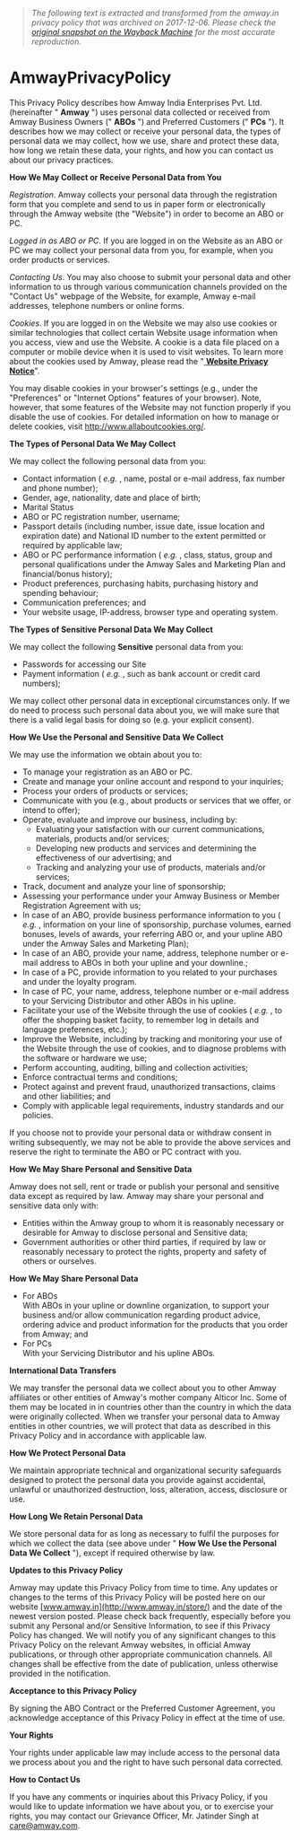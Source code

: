 > *The following text is extracted and transformed from the amway.in privacy policy that was archived on 2017-12-06. Please check the [original snapshot on the Wayback Machine](https://web.archive.org/web/20171206030939id_/http%3A//www.amway.in/store/amway/en/INR/static-pages/ABO_PCPrivacyPolicy) for the most accurate reproduction.*

# AmwayPrivacyPolicy

This Privacy Policy describes how Amway India Enterprises Pvt. Ltd. (hereinafter " **Amway** ") uses personal data collected or received from Amway Business Owners (" **ABOs** ") and Preferred Customers (" **PCs** "). It describes how we may collect or receive your personal data, the types of personal data we may collect, how we use, share and protect these data, how long we retain these data, your rights, and how you can contact us about our privacy practices.

**How We May Collect or Receive Personal Data from You**

_Registration_. Amway collects your personal data through the registration form that you complete and send to us in paper form or electronically through the Amway website (the "Website") in order to become an ABO or PC.

_Logged in as ABO or PC_. If you are logged in on the Website as an ABO or PC we may collect your personal data from you, for example, when you order products or services.

_Contacting Us_. You may also choose to submit your personal data and other information to us through various communication channels provided on the "Contact Us" webpage of the Website, for example, Amway e-mail addresses, telephone numbers or online forms.

_Cookies_. If you are logged in on the Website we may also use cookies or similar technologies that collect certain Website usage information when you access, view and use the Website. A cookie is a data file placed on a computer or mobile device when it is used to visit websites. To learn more about the cookies used by Amway, please read the "[ **Website Privacy Notice**](http://www.amway.in/store/amway/en/INR/static-pages/privacyPolicy)".

You may disable cookies in your browser's settings (e.g., under the "Preferences" or "Internet Options" features of your browser). Note, however, that some features of the Website may not function properly if you disable the use of cookies. For detailed information on how to manage or delete cookies, visit <http://www.allaboutcookies.org/>.

**The Types of Personal Data We May Collect**

We may collect the following personal data from you:

  * Contact information ( _e.g._ , name, postal or e-mail address, fax number and phone number);
  * Gender, age, nationality, date and place of birth;
  * Marital Status
  * ABO or PC registration number, username;
  * Passport details (including number, issue date, issue location and expiration date) and National ID number to the extent permitted or required by applicable law;
  * ABO or PC performance information ( _e.g._ , class, status, group and personal qualifications under the Amway Sales and Marketing Plan and financial/bonus history);
  * Product preferences, purchasing habits, purchasing history and spending behaviour;
  * Communication preferences; and
  * Your website usage, IP-address, browser type and operating system.



**The Types of Sensitive Personal Data We May Collect**

We may collect the following **Sensitive** personal data from you:

  * Passwords for accessing our Site
  * Payment information ( _e.g._ , such as bank account or credit card numbers);



We may collect other personal data in exceptional circumstances only. If we do need to process such personal data about you, we will make sure that there is a valid legal basis for doing so (e.g. your explicit consent).

**How We Use the Personal and Sensitive Data We Collect**

We may use the information we obtain about you to:

  * To manage your registration as an ABO or PC.
  * Create and manage your online account and respond to your inquiries;
  * Process your orders of products or services;
  * Communicate with you (e.g., about products or services that we offer, or intend to offer);
  * Operate, evaluate and improve our business, including by: 
    * Evaluating your satisfaction with our current communications, materials, products and/or services;
    * Developing new products and services and determining the effectiveness of our advertising; and
    * Tracking and analyzing your use of products, materials and/or services;
  * Track, document and analyze your line of sponsorship;
  * Assessing your performance under your Amway Business or Member Registration Agreement with us;
  * In case of an ABO, provide business performance information to you ( _e.g._ , information on your line of sponsorship, purchase volumes, earned bonuses, levels of awards, your referring ABO or, and your upline ABO under the Amway Sales and Marketing Plan);
  * In case of an ABO, provide your name, address, telephone number or e-mail address to ABOs in both your upline and your downline.;
  * In case of a PC, provide information to you related to your purchases and under the loyalty program.
  * In case of PC, your name, address, telephone number or e-mail address to your Servicing Distributor and other ABOs in his upline.
  * Facilitate your use of the Website through the use of cookies ( _e.g._ , to offer the shopping basket faciity, to remember log in details and language preferences, etc.);
  * Improve the Website, including by tracking and monitoring your use of the Website through the use of cookies, and to diagnose problems with the software or hardware we use; 
  * Perform accounting, auditing, billing and collection activities; 
  * Enforce contractual terms and conditions; 
  * Protect against and prevent fraud, unauthorized transactions, claims and other liabilities; and
  * Comply with applicable legal requirements, industry standards and our policies.



If you choose not to provide your personal data or withdraw consent in writing subsequently, we may not be able to provide the above services and reserve the right to terminate the ABO or PC contract with you.

**How We May Share Personal and Sensitive Data**

Amway does not sell, rent or trade or publish your personal and sensitive data except as required by law. Amway may share your personal and sensitive data only with:

  * Entities within the Amway group to whom it is reasonably necessary or desirable for Amway to disclose personal and Sensitive data;
  * Government authorities or other third parties, if required by law or reasonably necessary to protect the rights, property and safety of others or ourselves.



**How We May Share Personal Data**

  * For ABOs  
With ABOs in your upline or downline organization, to support your business and/or allow communication regarding product advice, ordering advice and product information for the products that you order from Amway; and
  * For PCs  
With your Servicing Distributor and his upline ABOs.



**International Data Transfers**

We may transfer the personal data we collect about you to other Amway affiliates or other entities of Amway's mother company Alticor Inc. Some of them may be located in in countries other than the country in which the data were originally collected. When we transfer your personal data to Amway entities in other countries, we will protect that data as described in this Privacy Policy and in accordance with applicable law.

**How We Protect Personal Data**

We maintain appropriate technical and organizational security safeguards designed to protect the personal data you provide against accidental, unlawful or unauthorized destruction, loss, alteration, access, disclosure or use.

**How Long We Retain Personal Data**

We store personal data for as long as necessary to fulfil the purposes for which we collect the data (see above under " **How We Use the Personal Data We Collect** "), except if required otherwise by law.

**Updates to this Privacy Policy**

Amway may update this Privacy Policy from time to time. Any updates or changes to the terms of this Privacy Policy will be posted here on our website [www.amway.in](http://www.amway.in/store/) and the date of the newest version posted. Please check back frequently, especially before you submit any Personal and/or Sensitive Information, to see if this Privacy Policy has changed. We will notify you of any significant changes to this Privacy Policy on the relevant Amway websites, in official Amway publications, or through other appropriate communication channels. All changes shall be effective from the date of publication, unless otherwise provided in the notification.

**Acceptance to this Privacy Policy**

By signing the ABO Contract or the Preferred Customer Agreement, you acknowledge acceptance of this Privacy Policy in effect at the time of use.

**Your Rights**

Your rights under applicable law may include access to the personal data we process about you and the right to have such personal data corrected.

**How to Contact Us**

If you have any comments or inquiries about this Privacy Policy, if you would like to update information we have about you, or to exercise your rights, you may contact our Grievance Officer, Mr. Jatinder Singh at [care@amway.com](mailto:care@amway.com).
